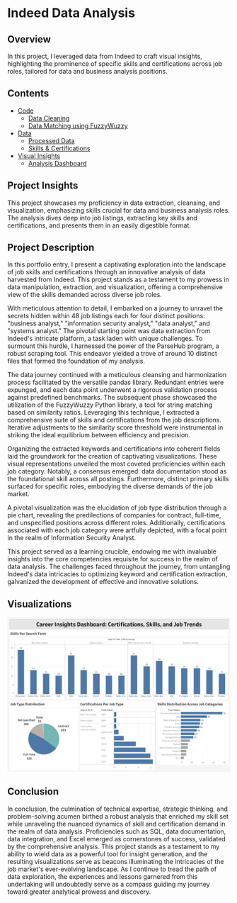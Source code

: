 # Indeed Data Analysis

## Overview

In this project, I leveraged data from Indeed to craft visual insights, highlighting the prominence of specific skills and certifications across job roles, tailored for data and business analysis positions.

## Contents

- [Code](./code)
  - [Data Cleaning](./code/cleaned_file_code.py)
  - [Data Matching using FuzzyWuzzy](./code/fuzzywuzzy_indeed_matching.py)
- [Data](./data)
  - [Processed Data](./data/cleaned_data.csv)
  - [Skills & Certifications](./data/final_certifications_skills.csv)
- [Visual Insights](./dashboard)
  - [Analysis Dashboard](./dashboard/Indeed_Analysis_Dashboard.png)

## Project Insights

This project showcases my proficiency in data extraction, cleansing, and visualization, emphasizing skills crucial for data and business analysis roles. The analysis dives deep into job listings, extracting key skills and certifications, and presents them in an easily digestible format.

## Project Description

In this portfolio entry, I present a captivating exploration into the landscape of job skills and certifications through an innovative analysis of data harvested from Indeed. This project stands as a testament to my prowess in data manipulation, extraction, and visualization, offering a comprehensive view of the skills demanded across diverse job roles.

With meticulous attention to detail, I embarked on a journey to unravel the secrets hidden within 48 job listings each for four distinct positions: "business analyst," "information security analyst," "data analyst," and "systems analyst." The pivotal starting point was data extraction from Indeed's intricate platform, a task laden with unique challenges. To surmount this hurdle, I harnessed the power of the ParseHub program, a robust scraping tool. This endeavor yielded a trove of around 10 distinct files that formed the foundation of my analysis.

The data journey continued with a meticulous cleansing and harmonization process facilitated by the versatile pandas library. Redundant entries were expunged, and each data point underwent a rigorous validation process against predefined benchmarks. The subsequent phase showcased the utilization of the FuzzyWuzzy Python library, a tool for string matching based on similarity ratios. Leveraging this technique, I extracted a comprehensive suite of skills and certifications from the job descriptions. Iterative adjustments to the similarity score threshold were instrumental in striking the ideal equilibrium between efficiency and precision.

Organizing the extracted keywords and certifications into coherent fields laid the groundwork for the creation of captivating visualizations. These visual representations unveiled the most coveted proficiencies within each job category. Notably, a consensus emerged: data documentation stood as the foundational skill across all postings. Furthermore, distinct primary skills surfaced for specific roles, embodying the diverse demands of the job market.

A pivotal visualization was the elucidation of job type distribution through a pie chart, revealing the predilections of companies for contract, full-time, and unspecified positions across different roles. Additionally, certifications associated with each job category were artfully depicted, with a focal point in the realm of Information Security Analyst.

This project served as a learning crucible, endowing me with invaluable insights into the core competencies requisite for success in the realm of data analysis. The challenges faced throughout the journey, from untangling Indeed's data intricacies to optimizing keyword and certification extraction, galvanized the development of effective and innovative solutions.

## Visualizations

![Dashboard](./dashboard/Indeed_Analysis_Dashboard.png)

## Conclusion

In conclusion, the culmination of technical expertise, strategic thinking, and problem-solving acumen birthed a robust analysis that enriched my skill set while unraveling the nuanced dynamics of skill and certification demand in the realm of data analysis. Proficiencies such as SQL, data documentation, data integration, and Excel emerged as cornerstones of success, validated by the comprehensive analysis. This project stands as a testament to my ability to wield data as a powerful tool for insight generation, and the resulting visualizations serve as beacons illuminating the intricacies of the job market's ever-evolving landscape. As I continue to tread the path of data exploration, the experiences and lessons garnered from this undertaking will undoubtedly serve as a compass guiding my journey toward greater analytical prowess and discovery.
